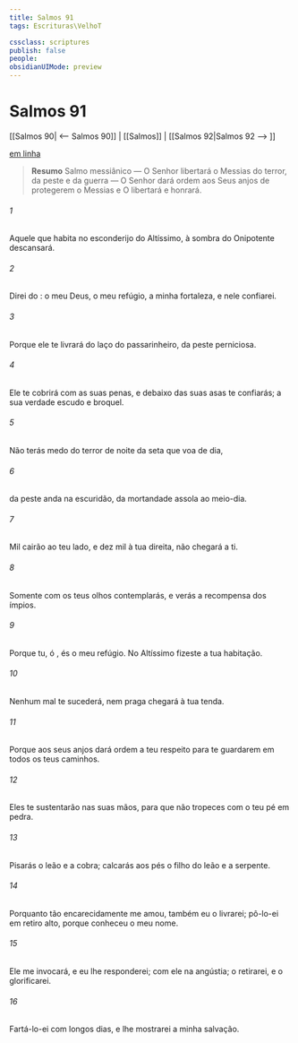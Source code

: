 ```yaml
---
title: Salmos 91
tags: Escrituras\VelhoT

cssclass: scriptures
publish: false
people:
obsidianUIMode: preview
---
```


# Salmos 91
[[Salmos 90| <-- Salmos 90]] | [[Salmos]] | [[Salmos 92|Salmos 92 --> ]]

[em linha](https://churchofjesuschrist.org/study/scriptures/ot/ps/91?lang=por)

> __Resumo__
Salmo messiânico — O Senhor libertará o Messias do terror, da peste e da guerra — O Senhor dará ordem aos Seus anjos de protegerem o Messias e O libertará e honrará.

###### 1 
Aquele que habita no esconderijo do Altíssimo, à sombra do Onipotente descansará.

###### 2 
Direi do :  o meu Deus, o meu refúgio, a minha fortaleza, e nele confiarei.

###### 3 
Porque ele te livrará do laço do passarinheiro,  da peste perniciosa.

###### 4 
Ele te cobrirá com as suas penas, e debaixo das suas asas te confiarás; a sua verdade  escudo e broquel.

###### 5 
Não terás medo do terror de noite  da seta que voa de dia,

###### 6 
 da peste  anda na escuridão,  da mortandade  assola ao meio-dia.

###### 7 
Mil cairão ao teu lado, e dez mil à tua direita,  não chegará a ti.

###### 8 
Somente com os teus olhos contemplarás, e verás a recompensa dos ímpios.

###### 9 
Porque tu, ó , és o meu refúgio. No Altíssimo fizeste a tua habitação.

###### 10 
Nenhum mal te sucederá, nem praga  chegará à tua tenda.

###### 11 
Porque aos seus anjos dará ordem a teu respeito para te guardarem em todos os teus caminhos.

###### 12 
Eles te sustentarão nas suas mãos, para que não tropeces com o teu pé em pedra.

###### 13 
Pisarás o leão e a cobra; calcarás aos pés o filho do leão e a serpente.

###### 14 
Porquanto tão encarecidamente me amou, também eu o livrarei; pô-lo-ei em retiro alto, porque conheceu o meu nome.

###### 15 
Ele me invocará, e eu lhe responderei;  com ele na angústia;  o retirarei, e o glorificarei.

###### 16 
Fartá-lo-ei com longos dias, e lhe mostrarei a minha salvação.

